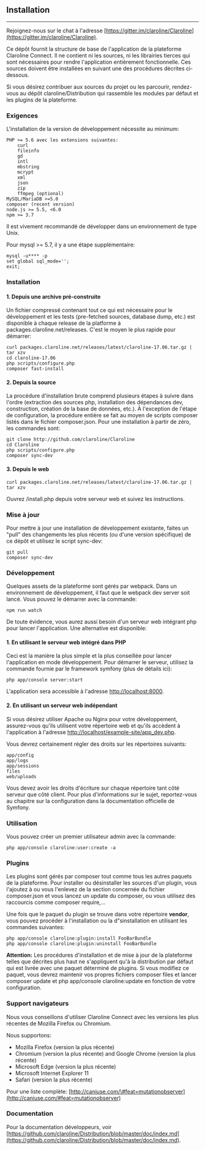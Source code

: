 ## Installation

---

Rejoignez-nous sur le chat à l'adresse [https://gitter.im/claroline/Claroline](https://gitter.im/claroline/Claroline).

Ce dépôt fournit la structure de base de l'application de la plateforme Claroline Connect. Il ne contient ni les sources, ni les librairies tierces qui sont nécessaires pour rendre l'application entièrement fonctionnelle. Ces sources doivent être installées en suivant une des procédures décrites ci-dessous.

Si vous désirez contribuer aux sources du projet ou les parcourir, rendez-vous au dépôt claroline/Distribution qui rassemble les modules par défaut et les plugins de la plateforme.

### Exigences

L'installation de la version de développement nécessite au minimum:

```
PHP >= 5.6 avec les extensions suivantes:
    curl
    fileinfo
    gd
    intl
    mbstring
    mcrypt
    xml
    json
    zip
    ffmpeg (optional)
MySQL/MariaDB >=5.0
composer (recent version)
node.js >= 5.5, <6.0
npm >= 3.7
```

Il est vivement recommandé de développer dans un environnement de type Unix.

Pour mysql &gt;= 5.7, il y a une étape supplémentaire:

```
mysql -u**** -p
set global sql_mode='';
exit;
```

### Installation

#### 1. Depuis une archive pré-construite

Un fichier compressé contenant tout ce qui est nécessaire pour le développement et les tests \(pre-fetched sources, database dump, etc.\) est disponible à chaque release de la platforme à packages.claroline.net/releases. C'est le moyen le plus rapide pour démarrer:

```
curl packages.claroline.net/releases/latest/claroline-17.06.tar.gz | tar xzv
cd claroline-17.06
php scripts/configure.php
composer fast-install
```

#### 2. Depuis la source

La procédure d'installation brute comprend plusieurs étapes à suivre dans l'ordre \(extraction des sources php, installation des dépendances dev, construction, création de la base de données, etc.\). À l'exception de l'étape de configuration, la procédure entière se fait au moyen de scripts composer listés dans le fichier composer.json. Pour une installation à partir de zéro, les commandes sont:

```
git clone http://github.com/claroline/Claroline
cd Claroline
php scripts/configure.php
composer sync-dev
```

#### 3. Depuis le web

```
curl packages.claroline.net/releases/latest/claroline-17.06.tar.gz | tar xzv
```

Ouvrez /install.php depuis votre serveur web et suivez les instructions.

### Mise à jour

Pour mettre à jour une installation de développement existante, faites un "pull" des changements les plus récents \(ou d'une version spécifique\) de ce dépôt et utilisez le script sync-dev:

```
git pull
composer sync-dev
```

### Développement

Quelques assets de la plateforme sont gérés par webpack. Dans un environnement de développement, il faut que le webpack dev server soit lancé. Vous pouvez le démarrer avec la commande:

```
npm run watch
```

De toute évidence, vous aurez aussi besoin d'un serveur web intégrant php pour lancer l'application. Une alternative est disponible:

#### 1. En utilisant le serveur web intégré dans PHP

Ceci est la manière la plus simple et la plus conseillée pour lancer l'application en mode développement. Pour démarrer le serveur, utilisez la commande fournie par le framework symfony \(plus de détails ici\):

```
php app/console server:start
```

L'application sera accessible à l'adresse [http://localhost:8000](http://localhost:8000).

#### 2. En utilisant un serveur web indépendant

Si vous désirez utiliser Apache ou Nginx pour votre développement, assurez-vous qu'ils utilisent votre répertoire web et qu'ils accèdent à l'application à l'adresse [http://localhost/example-site/app\_dev.php](http://localhost/example-site/app_dev.php).

Vous devrez certainement régler des droits sur les répertoires suivants:

```
app/config
app/logs
app/sessions
files
web/uploads
```

Vous devez avoir les droits d'écriture sur chaque répertoire tant côté serveur que côté client. Pour plus d'informations sur le sujet, reportez-vous au chapitre sur la configuration dans la documentation officielle de Symfony.

### Utilisation

Vous pouvez créer un premier utilisateur admin avec la commande:

```
php app/console claroline:user:create -a
```

### Plugins

Les plugins sont gérés par composer tout comme tous les autres paquets de la plateforme. Pour installer ou désinstaller les sources d'un plugin, vous l'ajoutez à ou vous l'enlevez de la section concernée du fichier composer.json et vous lancez un update du composer, ou vous utilisez des raccourcis comme composer require,...

Une fois que le paquet du plugin se trouve dans votre répertoire **vendor**, vous pouvez procéder à l'installation ou la d"sinstallation en utilisant les commandes suivantes:

```
php app/console claroline:plugin:install FooBarBundle
php app/console claroline:plugin:uninstall FooBarBundle
```

**Attention:** Les procédures d'installation et de mise à jour de la plateforme telles que décrites plus haut ne s'appliquent qu'à la distribution par défaut qui est livrée avec une paquet déterminé de plugins. Si vous modifiez ce paquet, vous devrez maintenir vos propres fichiers composer files et lancer composer update et php app/console claroline:update en fonction de votre configuration.

### Support navigateurs

Nous vous conseillons d'utiliser Claroline Connect avec les versions les plus récentes de Mozilla Firefox ou Chromium.

Nous supportons:

* Mozilla Firefox \(version la plus récente\)
* Chromium \(version la plus récente\) and Google Chrome \(version la plus récente\)
* Microsoft Edge \(version la plus récente\)
* Microsoft Internet Explorer 11
* Safari \(version la plus récente\)

Pour une liste complète: [http://caniuse.com/\#feat=mutationobserver](http://caniuse.com/#feat=mutationobserver)

### Documentation

Pour la documentation développeurs, voir [https://github.com/claroline/Distribution/blob/master/doc/index.md](https://github.com/claroline/Distribution/blob/master/doc/index.md).


